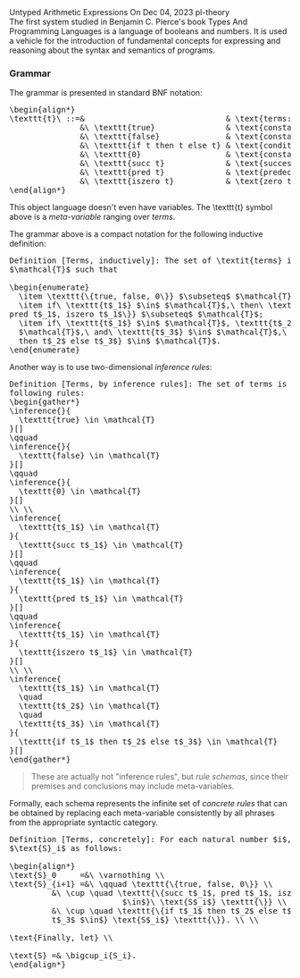 <post-metadata>
  <post-title>Untyped Arithmetic Expressions</post-title>
  <post-date>On Dec 04, 2023</post-date>
  <post-tags>pl-theory</post-tags>
</post-metadata>

<div id="post-excerpt">
The first system studied in Benjamin C. Pierce's book Types And Programming
Languages is a language of booleans and numbers. It is used a vehicle for the
introduction of fundamental concepts for expressing and reasoning about the
syntax and semantics of programs.
</div>

<div id=generated-toc></div>

### Grammar

The grammar is presented in standard BNF notation:

<pre class="display-math">
\begin{align*}
\texttt{t}\ ::=&                              & \text{terms:} \\
               &\ \texttt{true}               & \text{constant true} \\
               &\ \texttt{false}              & \text{constant false} \\
               &\ \texttt{if t then t else t} & \text{conditional} \\
               &\ \texttt{0}                  & \text{constant zero} \\
               &\ \texttt{succ t}             & \text{successor} \\
               &\ \texttt{pred t}             & \text{predecessor} \\
               &\ \texttt{iszero t}           & \text{zero test}
\end{align*}
</pre>

This object language doesn't even have variables. The <imath>\\texttt{t}</imath>
symbol above is a _meta-variable_ ranging over _terms_.

The grammar above is a compact notation for the following inductive definition:

<pre class="display-math">
Definition [Terms, inductively]: The set of \textit{terms} is the smallest set
$\mathcal{T}$ such that

\begin{enumerate}
  \item \texttt{\{true, false, 0\}} $\subseteq$ $\mathcal{T}$;
  \item if\ \texttt{t$_1$} $\in$ $\mathcal{T}$,\ then\ \texttt{\{succ t$_1$,
pred t$_1$, iszero t$_1$\}} $\subseteq$ $\mathcal{T}$;
  \item if\ \texttt{t$_1$} $\in$ $\mathcal{T}$, \texttt{t$_2$} $\in$
  $\mathcal{T}$,\ and\ \texttt{t$_3$} $\in$ $\mathcal{T}$,\ then\ \texttt{if t$_1$
  then t$_2$ else t$_3$} $\in$ $\mathcal{T}$.
\end{enumerate}
</pre>

Another way is to use two-dimensional _inference rules_:

<pre class="display-math">
Definition [Terms, by inference rules]: The set of terms is defined by the
following rules:
\begin{gather*}
\inference{}{
  \texttt{true} \in \mathcal{T}
}[]
\qquad
\inference{}{
  \texttt{false} \in \mathcal{T}
}[]
\qquad
\inference{}{
  \texttt{0} \in \mathcal{T}
}[]
\\ \\
\inference{
  \texttt{t$_1$} \in \mathcal{T}
}{
  \texttt{succ t$_1$} \in \mathcal{T}
}[]
\qquad
\inference{
  \texttt{t$_1$} \in \mathcal{T}
}{
  \texttt{pred t$_1$} \in \mathcal{T}
}[]
\qquad
\inference{
  \texttt{t$_1$} \in \mathcal{T}
}{
  \texttt{iszero t$_1$} \in \mathcal{T}
}[]
\\ \\
\inference{
  \texttt{t$_1$} \in \mathcal{T}
  \quad
  \texttt{t$_2$} \in \mathcal{T}
  \quad
  \texttt{t$_3$} \in \mathcal{T}
}{
  \texttt{if t$_1$ then t$_2$ else t$_3$} \in \mathcal{T}
}[]
\end{gather*}
</pre>

> These are actually not "inference rules", but _rule schemas_, since their
> premises and conclusions may include meta-variables.

Formally, each schema represents the infinite set of _concrete rules_ that can
be obtained by replacing each meta-variable consistently by all phrases from the
appropriate syntactic category.

<pre class="display-math">
Definition [Terms, concretely]: For each natural number $i$, define a set
$\text{S}_i$ as follows:

\begin{align*}
\text{S}_0     =&\ \varnothing \\
\text{S}_{i+1} =&\ \qquad \texttt{\{true, false, 0\}} \\
         &\ \cup \quad \texttt{\{succ t$_1$, pred t$_1$, iszero t$_1$ | t$_1$
                        $\in$}\ \text{S$_i$} \texttt{\}} \\
         &\ \cup \quad \texttt{\{if t$_1$ then t$_2$ else t$_3$ | t$_1$, t$_2$,
         t$_3$ $\in$} \text{S$_i$} \texttt{\}}. \\ \\

\text{Finally, let} \\

\text{S} =& \bigcup_i{S_i}.
\end{align*}
</pre>
